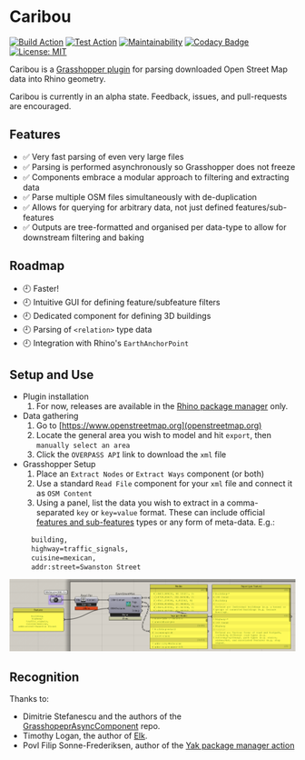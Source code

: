 # Caribou

[![Build Action](https://github.com/philipbelesky/Caribou/workflows/Build%20Grasshopper%20Plugin/badge.svg)](https://github.com/philipbelesky/Caribou/actions/workflows/dotnet-grasshopper.yml)
[![Test Action](https://github.com/philipbelesky/Caribou/workflows/Test%20Grasshopper%20Plugin/badge.svg)](https://github.com/philipbelesky/Caribou/actions/workflows/dotnet-tests.yml)
[![Maintainability](https://api.codeclimate.com/v1/badges/20e0e2fd92a1951ccb20/maintainability)](https://codeclimate.com/github/philipbelesky/Caribou/maintainability)
[![Codacy Badge](https://app.codacy.com/project/badge/Grade/6a5919298be744a2bc1018bd9e0ec1c2)](https://www.codacy.com/manual/philipbelesky/Caribou?utm_source=github.com&amp;utm_medium=referral&amp;utm_content=philipbelesky/GrasshopperBootstrap&amp;utm_campaign=Badge_Grade)
[![License: MIT](https://img.shields.io/badge/License-MIT-yellow.svg)](https://opensource.org/licenses/MIT)

Caribou is a [Grasshopper plugin](https://www.grasshopper3d.com/) for parsing downloaded Open Street Map data into Rhino geometry.

Caribou is currently in an alpha state. Feedback, issues, and pull-requests are encouraged.

## Features

- ✅ Very fast parsing of even very large files
- ✅ Parsing is performed asynchronously so Grasshopper does not freeze
- ✅ Components embrace a modular approach to filtering and extracting data
- ✅ Parse multiple OSM files simultaneously with de-duplication
- ✅ Allows for querying for arbitrary data, not just defined features/sub-features
- ✅ Outputs are tree-formatted and organised per data-type to allow for downstream filtering and baking

## Roadmap

- 🕘 Faster!
- 🕘 Intuitive GUI for defining feature/subfeature filters
- 🕘 Dedicated component for defining 3D buildings
- 🕘 Parsing of `<relation>` type data
- 🕘 Integration with Rhino's `EarthAnchorPoint`

## Setup and Use

- Plugin installation
  1. For now, releases are available in the [Rhino package manager](https://www.rhino3d.com/features/package-manager/) only.
- Data gathering
  1. Go to [https://www.openstreetmap.org](openstreetmap.org)
  2. Locate the general area you wish to model and hit `export`, then `manually select an area`
  3. Click the `OVERPASS API` link to download the `xml` file
- Grasshopper Setup
  1. Place an `Extract Nodes` or `Extract Ways` component (or both)
  2. Use a standard `Read File` component for your `xml` file and connect it as `OSM Content`
  3. Using a panel, list the data you wish to extract in a comma-separated `key` or `key=value` format. These can include official [features and sub-features](https://wiki.openstreetmap.org/wiki/Map_Features) types or any form of meta-data.  E.g.:
  ```
    building,
    highway=traffic_signals,
    cuisine=mexican,
    addr:street=Swanston Street
  ```

![Image of the definition setup](/assets/setup-v0.5.png)

## Recognition

Thanks to:

- Dimitrie Stefanescu and the authors of the [GrasshopeprAsyncComponent](https://github.com/specklesystems/GrasshopperAsyncComponent) repo.
- Timothy Logan, the author of [Elk](https://github.com/logant/Elk).
- Povl Filip Sonne-Frederiksen, author of the [Yak package manager action](https://github.com/pfmephisto/rhino-yak)
